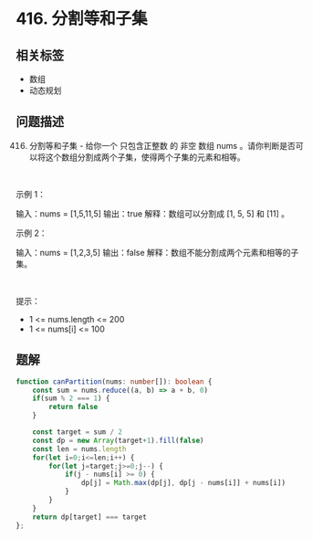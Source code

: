 
# 416. 分割等和子集

## 相关标签

- 数组
- 动态规划

## 问题描述 

416. 分割等和子集 - 给你一个 只包含正整数 的 非空 数组 nums 。请你判断是否可以将这个数组分割成两个子集，使得两个子集的元素和相等。

 

示例 1：


输入：nums = [1,5,11,5]
输出：true
解释：数组可以分割成 [1, 5, 5] 和 [11] 。

示例 2：


输入：nums = [1,2,3,5]
输出：false
解释：数组不能分割成两个元素和相等的子集。


 

提示：

 * 1 <= nums.length <= 200
 * 1 <= nums[i] <= 100

## 题解


```ts
function canPartition(nums: number[]): boolean {
    const sum = nums.reduce((a, b) => a + b, 0)
    if(sum % 2 === 1) {
        return false
    }

    const target = sum / 2
    const dp = new Array(target+1).fill(false)
    const len = nums.length 
    for(let i=0;i<=len;i++) {
        for(let j=target;j>=0;j--) {
            if(j - nums[i] >= 0) {
                dp[j] = Math.max(dp[j], dp[j - nums[i]] + nums[i])
            }
        }
    }
    return dp[target] === target
};
````